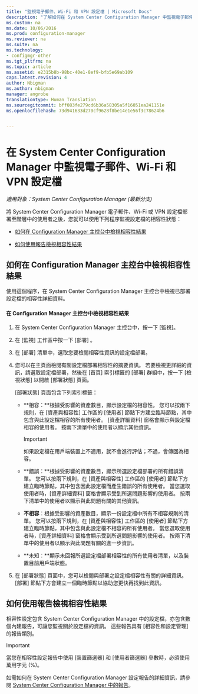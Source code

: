 ```yaml
---
title: "監視電子郵件、Wi-Fi 和 VPN 設定檔 | Microsoft Docs"
description: "了解如何在 System Center Configuration Manager 中監視電子郵件、Wi-Fi 和 VPN 設定檔的相容性狀態。"
ms.custom: na
ms.date: 10/06/2016
ms.prod: configuration-manager
ms.reviewer: na
ms.suite: na
ms.technology:
- configmgr-other
ms.tgt_pltfrm: na
ms.topic: article
ms.assetid: e2315b8b-98bc-40e1-8ef9-bfb5e69ab109
caps.latest.revision: 4
author: Nbigman
ms.author: nbigman
manager: angrobe
translationtype: Human Translation
ms.sourcegitcommit: bff083fe279cd6b36a58305a5f16051ea241151e
ms.openlocfilehash: 73d941633d270cf9628f8be14e1e56f3c78624b6


---
```


# <a name="monitor-email-wi-fi-and-vpn-profiles-in-system-center-configuration-manager"></a>在 System Center Configuration Manager 中監視電子郵件、Wi-Fi 和 VPN 設定檔

*適用對象：System Center Configuration Manager (最新分支)*

將 System Center Configuration Manager 電子郵件、Wi-Fi 或 VPN 設定檔部署至階層中的使用者之後，您就可以使用下列程序監視設定檔的相容性狀態：  

-   [如何在 Configuration Manager 主控台中檢視相容性結果](#BKMK_console)  

-   [如何使用報告檢視相容性結果](#BKMK_Reports)  

##  <a name="a-namebkmkconsolea-how-to-view-compliance-results-in-the-configuration-manager-console"></a><a name="BKMK_console"></a> 如何在 Configuration Manager 主控台中檢視相容性結果  
 使用這個程序，在 System Center Configuration Manager 主控台中檢視已部署設定檔的相容性詳細資料。  

#### <a name="to-view-compliance-results-in-the-configuration-manager-console"></a>在 Configuration Manager 主控台中檢視相容性結果  

1.  在 System Center Configuration Manager 主控台中，按一下 [監視]。  

2.  在 [監視]  工作區中按一下 [部署] 。  

3.  在 [部署] 清單中，選取您要檢閱相容性資訊的設定檔部署。  

4.  您可以在主頁面檢閱有關設定檔部署相容性的摘要資訊。 若要檢視更詳細的資訊，請選取設定檔部署，然後在 [首頁] 索引標籤的 [部署] 群組中，按一下 [檢視狀態] 以開啟 [部署狀態] 頁面。  

     [部署狀態]  頁面包含下列索引標籤：  

    -   **相容：**根據受影響的資產數目，顯示設定檔的相容性。 您可以按兩下規則，在 [資產與相容性]  工作區的 [使用者]  節點下方建立臨時節點，其中包含與此設定檔相容的所有使用者。 [資產詳細資料] 窗格會顯示與設定檔相容的使用者。 按兩下清單中的使用者以顯示其他資訊。  

        > [!IMPORTANT]  
        >  如果設定檔在用戶端裝置上不適用，就不會進行評估；不過，會傳回為相容。  

    -   **錯誤：**根據受影響的資產數目，顯示所選設定檔部署的所有錯誤清單。 您可以按兩下規則，在 [資產與相容性]  工作區的 [使用者]  節點下方建立臨時節點，其中包含因此設定檔而產生錯誤的所有使用者。 當您選取使用者時，[資產詳細資料]  窗格會顯示受到所選問題影響的使用者。 按兩下清單中的使用者以顯示與此問題有關的其他資訊。  

    -   **不相容**：根據受影響的資產數目，顯示一份設定檔中所有不相容規則的清單。 您可以按兩下規則，在 [資產與相容性]  工作區的 [使用者]  節點下方建立臨時節點，其中包含與此設定檔不相容的所有使用者。 當您選取使用者時，[資產詳細資料]  窗格會顯示受到所選問題影響的使用者。 按兩下清單中的使用者以顯示與此問題有關的進一步資訊。  

    -   **未知：**顯示未回報所選設定檔部署相容性的所有使用者清單，以及裝置目前用戶端狀態。  

5.  在 [部署狀態] 頁面中，您可以檢閱與部署之設定檔相容性有關的詳細資訊。 [部署]  節點下方會建立一個臨時節點以協助您更快再找到此資訊。  

##  <a name="a-namebkmkreportsa-how-to-view-compliance-results-by-using-reports"></a><a name="BKMK_Reports"></a> 如何使用報告檢視相容性結果  
 相容性設定包含 System Center Configuration Manager 中的設定檔，亦包含數個內建報告，可讓您監視關於設定檔的資訊。 這些報告具有 [相容性和設定管理] 的報告類別。  

> [!IMPORTANT]  
>  當您在相容性設定報告中使用 [裝置篩選器]  和 [使用者篩選器]  參數時，必須使用萬用字元 (%)。  

 如需如何在 System Center Configuration Manager 設定報告的詳細資訊，請參閱 [System Center Configuration Manager 中的報告](../../core/servers/manage/reporting.md)。  



<!--HONumber=Dec16_HO3-->


